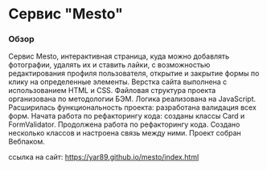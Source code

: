 # Сервис "Mesto"

### Обзор
Сервис Mesto, интерактивная страница, куда можно добавлять фотографии, удалять их и ставить лайки, с возможностью редактирования профиля пользователя, открытие и закрытие формы по клику на определенные элементы.
Верстка сайта выполнена с использованием HTML и CSS. 
Файловая структура проекта организована по методологии БЭМ.
Логика реализована на JavaScript.
Расширилась функциональность проекта: разработана валидация всех форм.
Начата работа по рефакторингу кода: созданы классы Card и FormValidator.
Продолжена работа по рефакторингу кода. Создано несколько классов и настроена связь между ними. Проект собран Вебпаком.

ссылка на сайт: https://yar89.github.io/mesto/index.html

 


